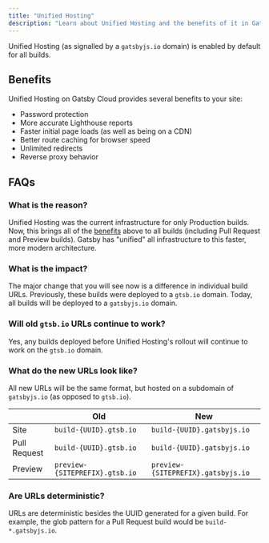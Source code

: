 ```yaml
---
title: "Unified Hosting"
description: "Learn about Unified Hosting and the benefits of it in Gatsby Cloud"
---
```


Unified Hosting (as signalled by a `gatsbyjs.io` domain) is enabled by default for all builds.

## Benefits

Unified Hosting on Gatsby Cloud provides several benefits to your site:

- Password protection
- More accurate Lighthouse reports
- Faster initial page loads (as well as being on a CDN)
- Better route caching for browser speed
- Unlimited redirects
- Reverse proxy behavior

## FAQs

### What is the reason?

Unified Hosting was the current infrastructure for only Production builds. Now, this brings all of the [benefits](#benefits) above to all builds (including Pull Request and Preview builds). Gatsby has "unified" all infrastructure to this faster, more modern architecture.

### What is the impact?

The major change that you will see now is a difference in individual build URLs. Previously, these builds were deployed to a `gtsb.io` domain. Today, all builds will be deployed to a `gatsbyjs.io` domain.

### Will old `gtsb.io` URLs continue to work?

Yes, any builds deployed before Unified Hosting's rollout will continue to work on the `gtsb.io` domain.

### What do the new URLs look like?

All new URLs will be the same format, but hosted on a subdomain of `gatsbyjs.io` (as opposed to `gtsb.io`).

|              | Old                            | New                                |
| ------------ | ------------------------------ | ---------------------------------- |
| Site         | `build-{UUID}.gtsb.io`         | `build-{UUID}.gatsbyjs.io`         |
| Pull Request | `build-{UUID}.gtsb.io`         | `build-{UUID}.gatsbyjs.io`         |
| Preview      | `preview-{SITEPREFIX}.gtsb.io` | `preview-{SITEPREFIX}.gatsbyjs.io` |

### Are URLs deterministic?

URLs are deterministic besides the UUID generated for a given build. For example, the glob pattern for a Pull Request build would be `build-*.gatsbyjs.io`.
